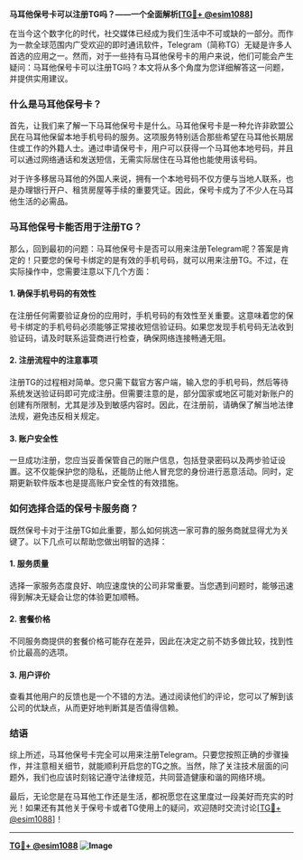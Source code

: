 **马耳他保号卡可以注册TG吗？——一个全面解析[[TG💪+ @esim1088](https://t.me/s/esim1088)]**

在当今这个数字化的时代，社交媒体已经成为我们生活中不可或缺的一部分。而作为一款全球范围内广受欢迎的即时通讯软件，Telegram（简称TG）无疑是许多人首选的应用之一。然而，对于一些持有马耳他保号卡的用户来说，他们可能会产生疑问：马耳他保号卡可以注册TG吗？本文将从多个角度为您详细解答这一问题，并提供实用建议。

### 什么是马耳他保号卡？

首先，让我们来了解一下马耳他保号卡是什么。马耳他保号卡是一种允许非欧盟公民在马耳他保留本地手机号码的服务。这项服务特别适合那些希望在马耳他长期居住或工作的外籍人士。通过申请保号卡，用户可以获得一个马耳他本地号码，并且可以通过网络通话和发送短信，无需实际居住在马耳他也能使用该号码。

对于许多移居马耳他的外国人来说，拥有一个本地号码不仅方便与当地人联系，也是办理银行开户、租赁房屋等手续的重要凭证。因此，保号卡成为了不少人在马耳他生活的必需品。

### 马耳他保号卡能否用于注册TG？

那么，回到最初的问题：马耳他保号卡是否可以用来注册Telegram呢？答案是肯定的！只要您的保号卡绑定的是有效的手机号码，就可以用来注册TG。不过，在实际操作中，您需要注意以下几个方面：

#### 1. 确保手机号码的有效性

在注册任何需要验证身份的应用时，手机号码的有效性至关重要。这意味着您的保号卡绑定的手机号码必须能够正常接收短信验证码。如果您发现手机号码无法收到验证码，请及时联系运营商进行检查，确保网络连接畅通无阻。

#### 2. 注册流程中的注意事项

注册TG的过程相对简单。您只需下载官方客户端，输入您的手机号码，然后等待系统发送验证码即可完成注册。但需要注意的是，部分国家或地区可能对新账户的创建有所限制，尤其是涉及到敏感内容时。因此，在注册前，请确保了解当地法律法规，避免违反相关规定。

#### 3. 账户安全性

一旦成功注册，您应当妥善保管自己的账户信息，包括登录密码以及两步验证设置。这不仅能保护您的隐私，还能防止他人冒充您的身份进行恶意活动。同时，定期更新软件版本也是提高账户安全性的有效措施。

### 如何选择合适的保号卡服务商？

既然保号卡对于注册TG如此重要，那么如何挑选一家可靠的服务商就显得尤为关键了。以下几点可以帮助您做出明智的选择：

#### 1. 服务质量

选择一家服务态度良好、响应速度快的公司非常重要。当您遇到问题时，能够迅速得到解决无疑会让您的体验更加顺畅。

#### 2. 套餐价格

不同服务商提供的套餐价格可能存在差异，因此在决定之前不妨多做比较，找到性价比最高的选项。

#### 3. 用户评价

查看其他用户的反馈也是一个不错的方法。通过阅读他们的评论，您可以了解到该公司的优缺点，从而更好地判断其是否值得信赖。

### 结语

综上所述，马耳他保号卡完全可以用来注册Telegram。只要您按照正确的步骤操作，并注意相关细节，就能顺利开启您的TG之旅。当然，除了关注技术层面的问题外，我们也应该时刻铭记遵守法律规范，共同营造健康和谐的网络环境。

最后，无论您是在马耳他工作还是生活，都祝愿您在这里度过一段美好而充实的时光！如果还有其他关于保号卡或者TG使用上的疑问，欢迎随时交流讨论[[TG💪+ @esim1088](https://t.me/s/esim1088)]！

---

**[TG💪+ @esim1088](https://t.me/s/esim1088) ![Image](https://i.postimg.cc/4NQfJmqS/Snipaste-2025-05-13-00-14-12.png)**